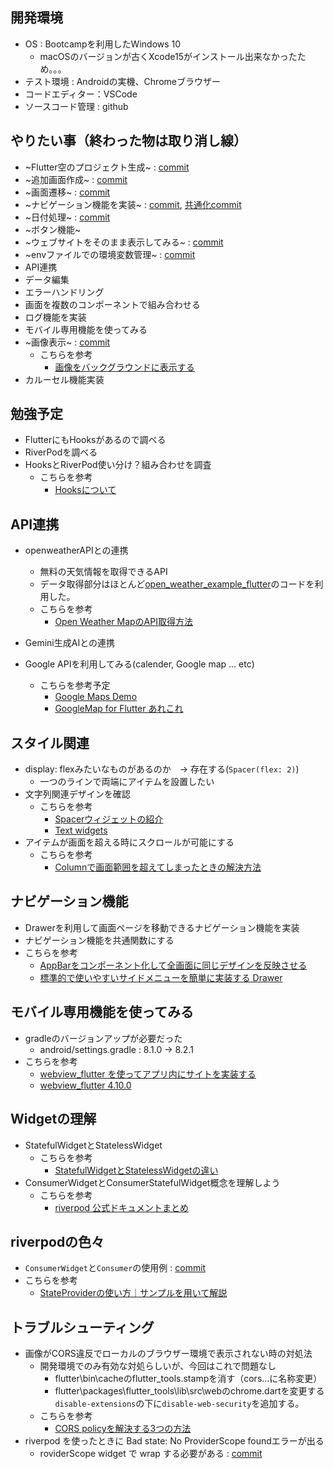 ## 開発環境
-   OS : Bootcampを利用したWindows 10
    -   macOSのバージョンが古くXcode15がインストール出来なかったため。。。
-   テスト環境 : Androidの実機、Chromeブラウザー
-   コードエディター：VSCode
-   ソースコード管理 : github

## やりたい事（終わった物は取り消し線）
-   ~Flutter空のプロジェクト生成~ : [commit](https://github.com/will-of-work-80/flutter-test/commit/d668c1f8598405ab00453dd5fc91475b37dc150e)
-   ~追加画面作成~ : [commit](https://github.com/will-of-work-80/flutter-test/commit/a8a71f9bf84a77255572125cadcea9f7f88aca13)
-   ~画面遷移~ : [commit](https://github.com/will-of-work-80/flutter-test/commit/a8a71f9bf84a77255572125cadcea9f7f88aca13)
-   ~ナビゲーション機能を実装~ : [commit](https://github.com/will-of-work-80/flutter-test/commit/d9b7396dd025a4b4c6f60529e5370fccf68c2d64), [共通化commit](https://github.com/will-of-work-80/flutter-test/commit/bd7cfda3a087135a064c0ee95a93b863a4e92ecc)
-   ~日付処理~ : [commit](https://github.com/will-of-work-80/flutter-test/commit/e030cb0e22615fde5bee367a50cd2fb2dbbcecb8)
-   ~ボタン機能~
-   ~ウェブサイトをそのまま表示してみる~ : [commit](https://github.com/will-of-work-80/flutter-test/commit/74f4fc630dcd92e943c93bdac663ae913ca893a0)
-   ~envファイルでの環境変数管理~ : [commit](https://github.com/will-of-work-80/flutter-test/commit/e8f141e82a8c79e3fa9f71d1d5b73909590b9ff2)
-   API連携
-   データ編集
-   エラーハンドリング
-   画面を複数のコンポーネントで組み合わせる
-   ログ機能を実装
-   モバイル専用機能を使ってみる
-   ~画像表示~ : [commit](https://github.com/will-of-work-80/flutter-test/commit/48453636703d9f1d5912f0b09fb5e4dc57c32258)
    -   こちらを参考
        -   [画像をバックグラウンドに表示する](https://zenn.dev/captain_blue/articles/flutter-background-image)
-   カルーセル機能実装

## 勉強予定
-   FlutterにもHooksがあるので調べる
-   RiverPodを調べる
-   HooksとRiverPod使い分け？組み合わせを調査
    -   こちらを参考
        -   [Hooksについて](https://riverpod.dev/ja/docs/concepts/about_hooks)

## API連携
-   openweatherAPIとの連携
    -   無料の天気情報を取得できるAPI
    -   データ取得部分はほとんど[open_weather_example_flutter](https://github.com/bizz84/open_weather_example_flutter)のコードを利用した。
    -   こちらを参考
        -   [Open Weather MapのAPI取得方法](https://auto-worker.com/blog/?p=1612)

-   Gemini生成AIとの連携
-   Google APIを利用してみる(calender, Google map ... etc)
    -   こちらを参考予定
        -   [Google Maps Demo](https://github.com/flutter/samples/tree/main/google_maps)
        -   [GoogleMap for Flutter あれこれ](https://zenn.dev/slowhand/articles/f4e4e092f9b72b)

## スタイル関連
-   display: flexみたいなものがあるのか　-> 存在する(`Spacer(flex: 2)`)
    -   一つのラインで両端にアイテムを設置したい
-   文字列関連デザインを確認
    -   こちらを参考
        -   [Spacerウィジェットの紹介](https://www.kamo-it.org/blog/flutter-spacer/)
        -   [Text widgets](https://docs.flutter.dev/ui/widgets/text)
-   アイテムが画面を超える時にスクロールが可能にする
    -   こちらを参考
        -   [Columnで画面範囲を超えてしまったときの解決方法](https://flutterlabo.tech/note/na448cb31dd3a)


## ナビゲーション機能
-   Drawerを利用して画面ページを移動できるナビゲーション機能を実装
-   ナビゲーション機能を共通関数にする
-   こちらを参考
    -   [AppBarをコンポーネント化して全画面に同じデザインを反映させる](https://zenn.dev/lisras/articles/bdd4a43ce16cfc)
    -   [標準的で使いやすいサイドメニューを簡単に実装する Drawer](https://flutter.keicode.com/basics/drawer.php#google_vignette)

## モバイル専用機能を使ってみる
-   gradleのバージョンアップが必要だった
    -   android/settings.gradle : 8.1.0 -> 8.2.1
-   こちらを参考
    -   [webview_flutter を使ってアプリ内にサイトを実装する](https://zenn.dev/koichi_51/articles/5a233d200b0d02)
    -   [webview_flutter 4.10.0](https://pub.dev/packages/webview_flutter)

## Widgetの理解
-   StatefulWidgetとStatelessWidget
    -   こちらを参考
        -   [StatefulWidgetとStatelessWidgetの違い](https://stv-tech.co.jp/blog/statefulwidget%E3%81%A8statelesswidget%E3%81%AE%E9%81%95%E3%81%84)
-   ConsumerWidgetとConsumerStatefulWidget概念を理解しよう
    -   こちらを参考
        -   [riverpod 公式ドキュメントまとめ](https://qiita.com/GonpapaN/items/851a66d1a271d97ddf77)

## riverpodの色々
-   `ConsumerWidget`と`Consumer`の使用例 : [commit](https://github.com/will-of-work-80/flutter-test/commit/f895b23d0c20b39c8b6fe3316be8f2a0ca586118)
-   こちらを参考
       -   [StateProviderの使い方｜サンプルを用いて解説](https://terupro.net/flutter-counter-app/)

## トラブルシューティング
-   画像がCORS違反でローカルのブラウザー環境で表示されない時の対処法
    -   開発環境でのみ有効な対処らしいが、今回はこれで問題なし
        -   flutter\bin\cacheのflutter_tools.stampを消す（cors...に名称変更）
        -   flutter\packages\flutter_tools\lib\src\webのchrome.dartを変更する
            `disable-extensions`の下に`disable-web-security`を追加する。
    -   こちらを参考
        -   [CORS policyを解決する3つの方法](https://flutter.salon/flutterweb/cors/)
-   riverpod を使ったときに Bad state: No ProviderScope foundエラーが出る
    -   roviderScope widget で wrap する必要がある : [commit](https://github.com/will-of-work-80/flutter-test/commit/f895b23d0c20b39c8b6fe3316be8f2a0ca586118)
